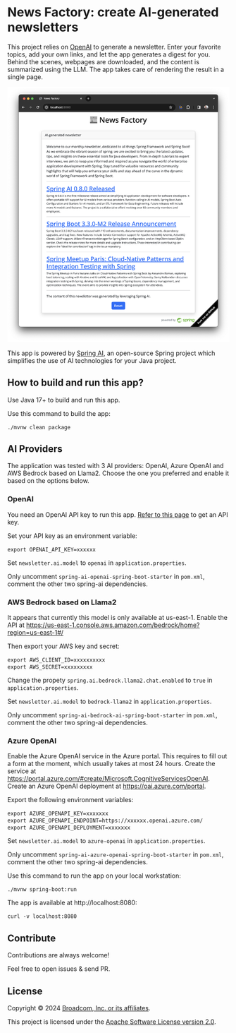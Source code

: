 # News Factory: create AI-generated newsletters

This project relies on [OpenAI](https://openai.com/) to generate a newsletter.
Enter your favorite topics, add your own links, and let the app generates a digest
for you. Behind the scenes, webpages are downloaded, and the content is summarized
using the LLM. The app takes care of rendering the result in a single page.

![Screenshot of the application](app.png)

This app is powered by [Spring AI](https://spring.io/projects/spring-ai),
an open-source Spring project which simplifies the use of AI technologies for your
Java project.

## How to build and run this app?

Use Java 17+ to build and run this app. 

Use this command to build the app:

```shell
./mvnw clean package
```

## AI Providers

The application was tested with 3 AI providers: OpenAI, Azure OpenAI and AWS Bedrock based on Llama2. Choose the one you preferred and enable it based on the options below.

### OpenAI

You need an OpenAI API key to run this app.
[Refer to this page](https://help.openai.com/en/articles/4936850-where-do-i-find-my-openai-api-key)
to get an API key.

Set your API key as an environment variable:

```shell
export OPENAI_API_KEY=xxxxxx
```
Set `newsletter.ai.model` to `openai` in `application.properties`.

Only uncomment `spring-ai-openai-spring-boot-starter` in `pom.xml`, comment the other two spring-ai dependencies.

### AWS Bedrock based on Llama2
It appears that currently this model is only available at us-east-1.
Enable the API at https://us-east-1.console.aws.amazon.com/bedrock/home?region=us-east-1#/

Then export your AWS key and secret:

```shell
export AWS_CLIENT_ID=xxxxxxxxxx
export AWS_SECRET=xxxxxxxxx
```

Change the propety `spring.ai.bedrock.llama2.chat.enabled` to `true` in `application.properties`.

Set `newsletter.ai.model` to `bedrock-llama2` in `application.properties`.

Only uncomment `spring-ai-bedrock-ai-spring-boot-starter` in `pom.xml`, comment the other two spring-ai dependencies.

### Azure OpenAI
Enable the Azure OpenAI service in the Azure portal. This requires to fill out a form at the moment, which usually takes at most 24 hours.
Create the service at https://portal.azure.com/#create/Microsoft.CognitiveServicesOpenAI.
Create an Azure OpenAI deployment at https://oai.azure.com/portal.

Export the following environment variables:

```shell
export AZURE_OPENAPI_KEY=xxxxxxx
export AZURE_OPENAPI_ENDPOINT=https://xxxxxx.openai.azure.com/
export AZURE_OPENAPI_DEPLOYMENT=xxxxxxx
```
Set `newsletter.ai.model` to `azure-openai` in `application.properties`.

Only uncomment `spring-ai-azure-openai-spring-boot-starter` in `pom.xml`, comment the other two spring-ai dependencies.

Use this command to run the app on your local workstation:

```shell
./mvnw spring-boot:run
```

The app is available at http://localhost:8080:
```shell
curl -v localhost:8080
```

## Contribute

Contributions are always welcome!

Feel free to open issues & send PR.

## License

Copyright &copy; 2024 [Broadcom, Inc. or its affiliates](https://vmware.com).

This project is licensed under the [Apache Software License version 2.0](https://www.apache.org/licenses/LICENSE-2.0).
